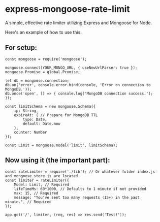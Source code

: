 # express-mongoose-rate-limit
A simple, effective rate limiter utilizing Express and Mongoose for Node.

Here's an example of how to use this.

## For setup:
```
const mongoose = require('mongoose');

mongoose.connect(YOUR_MONGO_URL, { useNewUrlParser: true });
mongoose.Promise = global.Promise;

let db = mongoose.connection;
db.on('error', console.error.bind(console, 'Error on connection to MongoDB.'));
db.once('open', () => { console.log('MongoDB connection success.'); });

const limitSchema = new mongoose.Schema({ 
    ip: String,
    expireAt: { // Prepare for MongoDB TTL
        type: Date,
        default: Date.now
    },
    counter: Number
});

const Limit = mongoose.model('limit', limitSchema);
```
## Now using it (the important part):
```
const rateLimiter = require('./lib'); // Or whatever folder index.js and mongoose_store.js are located.
const limiter = rateLimiter({
    Model: Limit, // Required
    lifeTimeMs: 60*1000, // Defaults to 1 minute if not provided
    max: 15, // Required
    message: "You've sent too many requests (15+) in the past minute.", // Required
});

app.get('/', limiter, (req, res) => res.send('Test!'));
```
